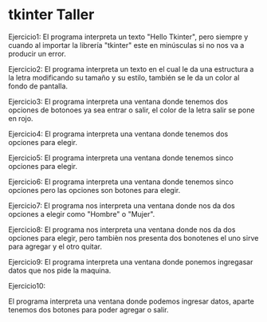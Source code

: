 # tkinter Taller

Ejercicio1:
El programa interpreta un texto "Hello Tkinter", pero siempre y cuando al importar la librería "tkinter" este en minúsculas si no nos va a producir un error.

Ejercicio2:
El programa interpreta un texto en el cual le da una estructura a la letra modificando su tamaño y su estilo, también se le da un color al fondo de pantalla.

Ejercicio3:
El programa interpreta una ventana donde tenemos dos opciones de botonoes ya sea entrar o salir, el color de la letra salir se pone en rojo.


Ejercicio4:
El programa interpreta una ventana donde tenemos dos opciones para elegir.

Ejercicio5:
El programa interpreta una ventana donde tenemos sinco opciones para elegir.

Ejercicio6:
El programa interpreta una ventana donde tenemos sinco opciones pero las opciones son botones para elegir.

Ejercicio7:
El programa nos interpreta una ventana donde nos da dos opciones a elegir como "Hombre" o "Mujer".

Ejercicio8: 
El programa nos interpreta una ventana donde nos da dos opciones para elegir, pero tambièn nos presenta dos bonotenes el uno sirve para agregar y el otro quitar.

Ejercicio9:
El programa interpreta una ventana donde ponemos ingregasar datos  que nos pide la maquina.

Ejercicio10:

El programa interpreta una ventana donde podemos ingresar datos, aparte tenemos dos botones para poder agregar o salir. 

